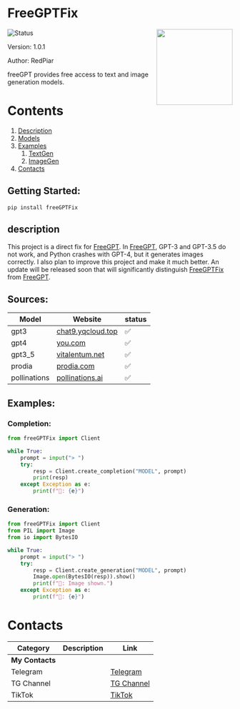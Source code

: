 # FreeGPTFix

<img src="https://repository-images.githubusercontent.com/636250478/f62a1186-b84b-4e7a-86f1-145e32163a59" align="right" width=170>

![Status](https://img.shields.io/pypi/status/freeGPT)

Version: 1.0.1

Author: RedPiar

freeGPT provides free access to text and image generation models.

# Contents

1. [Description](#description)
2. [Models](#sources)
3. [Examples](#examples)
   1. [TextGen](#completion)
   2. [ImageGen](#generation)
4. [Contacts](#contacts)

## Getting Started:

    pip install freeGPTFix

## description

This project is a direct fix for [FreeGPT](https://pypi.org/project/freeGPT/).
In [FreeGPT](https://pypi.org/project/freeGPT/), GPT-3 and GPT-3.5 do not work, and Python crashes with GPT-4, but it generates images correctly.
I also plan to improve this project and make it much better. An update will be released soon that will significantly distinguish [FreeGPTFix](https://github.com/RedPiarOfficial/FreeGPTFix) from [FreeGPT](https://pypi.org/project/freeGPT/).
## Sources:

| Model        | Website                                                | status       |
| ------------ | ------------------------------------------------------ | ------------ |
| gpt3         | [chat9.yqcloud.top](https://chat9.yqcloud.top/)        | :white_check_mark: |
| gpt4         | [you.com](https://you.com/)                            |  :white_check_mark: |
| gpt3_5       | [vitalentum.net](https://vitalentum.net/free-chat-gpt) | :white_check_mark: |
| prodia       | [prodia.com](https://prodia.com/)                      |  :white_check_mark: |
| pollinations | [pollinations.ai](https://pollinations.ai/)            | :white_check_mark: |

## Examples:

### Completion:

```python
from freeGPTFix import Client

while True:
    prompt = input("> ")
    try:
        resp = Client.create_completion("MODEL", prompt)
        print(resp)
    except Exception as e:
        print(f"🤖: {e}")
```

### Generation:

```python
from freeGPTFix import Client
from PIL import Image
from io import BytesIO

while True:
    prompt = input("> ")
    try:
        resp = Client.create_generation("MODEL", prompt)
        Image.open(BytesIO(resp)).show()
        print(f"🤖: Image shown.")
    except Exception as e:
        print(f"🤖: {e}")
```

# Contacts
| **Category**   | **Description** | **Link** |
|----------------|-----------------|----------|
| **My Contacts**|                 |          |
| Telegram       |                 | [Telegram](https://t.me/Redpiar) |
| TG Channel     |                 | [TG Channel](https://t.me/BotesForTelegram) |
| TikTok         |                 | [TikTok](https://www.tiktok.com/@redpiar) |
